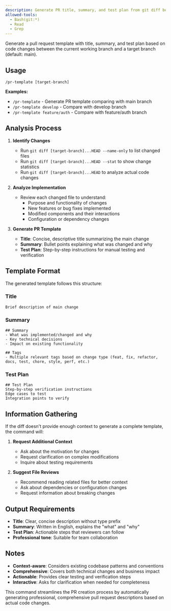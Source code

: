 ```yaml
---
description: Generate PR title, summary, and test plan from git diff between working branch and target branch
allowed-tools: 
  - Bash(git:*)
  - Read
  - Grep
---
```


Generate a pull request template with title, summary, and test plan based on code changes between the current working branch and a target branch (default: main).

## Usage

```
/pr-template [target-branch]
```

**Examples:**
- `/pr-template` - Generate PR template comparing with main branch
- `/pr-template develop` - Compare with develop branch
- `/pr-template feature/auth` - Compare with feature/auth branch

## Analysis Process

1. **Identify Changes**
   - Run `git diff [target-branch]...HEAD --name-only` to list changed files
   - Run `git diff [target-branch]...HEAD --stat` to show change statistics
   - Run `git diff [target-branch]...HEAD` to analyze actual code changes

2. **Analyze Implementation**
   - Review each changed file to understand:
     - Purpose and functionality of changes
     - New features or bug fixes implemented
     - Modified components and their interactions
     - Configuration or dependency changes

3. **Generate PR Template**
   - **Title**: Concise, descriptive title summarizing the main change
   - **Summary**: Bullet points explaining what was changed and why
   - **Test Plan**: Step-by-step instructions for manual testing and verification

## Template Format

The generated template follows this structure:

### Title
```
Brief description of main change
```

### Summary
```
## Summary
- What was implemented/changed and why
- Key technical decisions
- Impact on existing functionality

## Tags
- Multiple relevant tags based on change type (feat, fix, refactor, docs, test, chore, style, perf, etc.)
```

### Test Plan
```
## Test Plan
Step-by-step verification instructions
Edge cases to test
Integration points to verify
```

## Information Gathering

If the diff doesn't provide enough context to generate a complete template, the command will:

1. **Request Additional Context**
   - Ask about the motivation for changes
   - Request clarification on complex modifications
   - Inquire about testing requirements

2. **Suggest File Reviews**
   - Recommend reading related files for better context
   - Ask about dependencies or configuration changes
   - Request information about breaking changes

## Output Requirements

- **Title**: Clear, concise description without type prefix
- **Summary**: Written in English, explains the "what" and "why"
- **Test Plan**: Actionable steps that reviewers can follow
- **Professional tone**: Suitable for team collaboration

## Notes

- **Context-aware**: Considers existing codebase patterns and conventions
- **Comprehensive**: Covers both technical changes and business impact
- **Actionable**: Provides clear testing and verification steps
- **Interactive**: Asks for clarification when needed for completeness

This command streamlines the PR creation process by automatically generating professional, comprehensive pull request descriptions based on actual code changes.